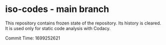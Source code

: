 # iso-codes - main branch

This repository contains frozen state of the repository.
Its history is cleared. It is used only for static code
analysis with Codacy.

Commit Time: 1699252621